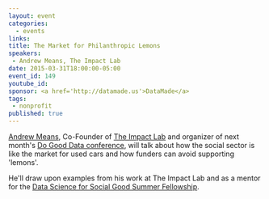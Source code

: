 ```yaml
---
layout: event
categories: 
  - events
links:
title: The Market for Philanthropic Lemons
speakers: 
 - Andrew Means, The Impact Lab
date: 2015-03-31T18:00:00-05:00
event_id: 149
youtube_id: 
sponsor: <a href='http://datamade.us'>DataMade</a>
tags: 
 - nonprofit
published: true
---
```


[Andrew Means](https://twitter.com/meansandrew), Co-Founder of [The Impact Lab](http://www.theimpactlab.co/) and organizer of next month's [Do Good Data conference](http://dogooddata.com/), will talk about how the social sector is like the market for used cars and how funders can avoid supporting 'lemons'. 

He'll draw upon examples from his work at The Impact Lab and as a mentor for the [Data Science for Social Good Summer Fellowship](http://dssg.io/).
